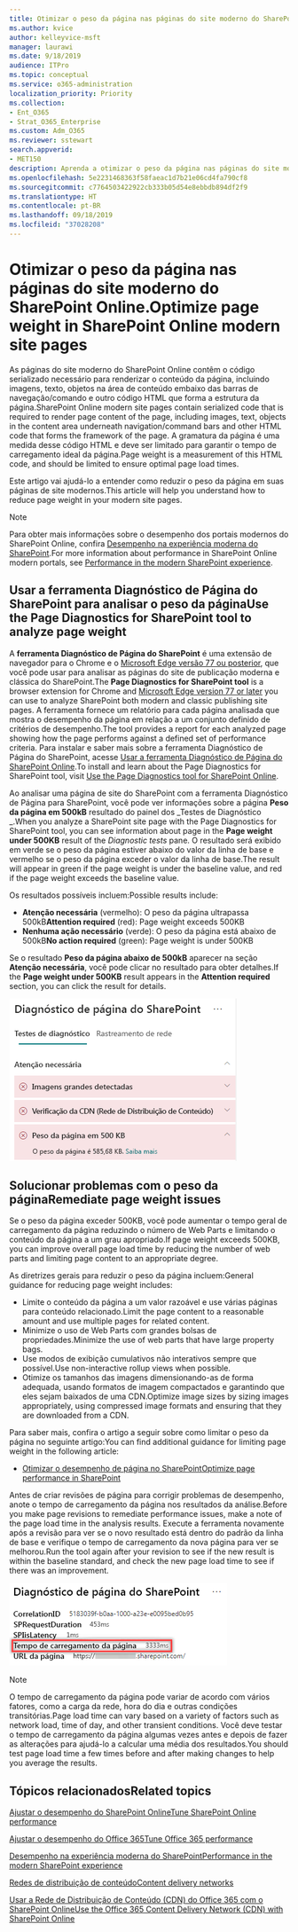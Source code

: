 ```yaml
---
title: Otimizar o peso da página nas páginas do site moderno do SharePoint Online.
ms.author: kvice
author: kelleyvice-msft
manager: laurawi
ms.date: 9/18/2019
audience: ITPro
ms.topic: conceptual
ms.service: o365-administration
localization_priority: Priority
ms.collection:
- Ent_O365
- Strat_O365_Enterprise
ms.custom: Adm_O365
ms.reviewer: sstewart
search.appverid:
- MET150
description: Aprenda a otimizar o peso da página nas páginas do site moderno do SharePoint Online.
ms.openlocfilehash: 5e2231468363f58faeac1d7b21e06cd4fa790cf8
ms.sourcegitcommit: c7764503422922cb333b05d54e8ebbdb894df2f9
ms.translationtype: HT
ms.contentlocale: pt-BR
ms.lasthandoff: 09/18/2019
ms.locfileid: "37028208"
---
```

# <a name="optimize-page-weight-in-sharepoint-online-modern-site-pages"></a><span data-ttu-id="01db3-103">Otimizar o peso da página nas páginas do site moderno do SharePoint Online.</span><span class="sxs-lookup"><span data-stu-id="01db3-103">Optimize page weight in SharePoint Online modern site pages</span></span>

<span data-ttu-id="01db3-104">As páginas do site moderno do SharePoint Online contêm o código serializado necessário para renderizar o conteúdo da página, incluindo imagens, texto, objetos na área de conteúdo embaixo das barras de navegação/comando e outro código HTML que forma a estrutura da página.</span><span class="sxs-lookup"><span data-stu-id="01db3-104">SharePoint Online modern site pages contain serialized code that is required to render page content of the page, including images, text, objects in the content area underneath navigation/command bars and other HTML code that forms the framework of the page.</span></span> <span data-ttu-id="01db3-105">A gramatura da página é uma medida desse código HTML e deve ser limitado para garantir o tempo de carregamento ideal da página.</span><span class="sxs-lookup"><span data-stu-id="01db3-105">Page weight is a measurement of this HTML code, and should be limited to ensure optimal page load times.</span></span>

<span data-ttu-id="01db3-106">Este artigo vai ajudá-lo a entender como reduzir o peso da página em suas páginas de site modernos.</span><span class="sxs-lookup"><span data-stu-id="01db3-106">This article will help you understand how to reduce page weight in your modern site pages.</span></span>

>[!NOTE]
><span data-ttu-id="01db3-107">Para obter mais informações sobre o desempenho dos portais modernos do SharePoint Online, confira [Desempenho na experiência moderna do SharePoint](https://docs.microsoft.com/pt-BR/sharepoint/modern-experience-performance).</span><span class="sxs-lookup"><span data-stu-id="01db3-107">For more information about performance in SharePoint Online modern portals, see [Performance in the modern SharePoint experience](https://docs.microsoft.com/pt-BR/sharepoint/modern-experience-performance).</span></span>

## <a name="use-the-page-diagnostics-for-sharepoint-tool-to-analyze-page-weight"></a><span data-ttu-id="01db3-108">Usar a ferramenta Diagnóstico de Página do SharePoint para analisar o peso da página</span><span class="sxs-lookup"><span data-stu-id="01db3-108">Use the Page Diagnostics for SharePoint tool to analyze page weight</span></span>

<span data-ttu-id="01db3-109">A **ferramenta Diagnóstico de Página do SharePoint** é uma extensão de navegador para o Chrome e o [Microsoft Edge versão 77 ou posterior](https://www.microsoftedgeinsider.com/en-us/download?form=MI13E8&OCID=MI13E8), que você pode usar para analisar as páginas do site de publicação moderna e clássica do SharePoint.</span><span class="sxs-lookup"><span data-stu-id="01db3-109">The **Page Diagnostics for SharePoint tool** is a browser extension for Chrome and [Microsoft Edge version 77 or later](https://www.microsoftedgeinsider.com/en-us/download?form=MI13E8&OCID=MI13E8) you can use to analyze SharePoint both modern and classic publishing site pages.</span></span> <span data-ttu-id="01db3-110">A ferramenta fornece um relatório para cada página analisada que mostra o desempenho da página em relação a um conjunto definido de critérios de desempenho.</span><span class="sxs-lookup"><span data-stu-id="01db3-110">The tool provides a report for each analyzed page showing how the page performs against a defined set of performance criteria.</span></span> <span data-ttu-id="01db3-111">Para instalar e saber mais sobre a ferramenta Diagnóstico de Página do SharePoint, acesse [Usar a ferramenta Diagnóstico de Página do SharePoint Online](page-diagnostics-for-spo.md).</span><span class="sxs-lookup"><span data-stu-id="01db3-111">To install and learn about the Page Diagnostics for SharePoint tool, visit [Use the Page Diagnostics tool for SharePoint Online](page-diagnostics-for-spo.md).</span></span>

<span data-ttu-id="01db3-112">Ao analisar uma página de site do SharePoint com a ferramenta Diagnóstico de Página para SharePoint, você pode ver informações sobre a página **Peso da página em 500kB** resultado do painel dos _Testes de Diagnóstico _.</span><span class="sxs-lookup"><span data-stu-id="01db3-112">When you analyze a SharePoint site page with the Page Diagnostics for SharePoint tool, you can see information about page in the **Page weight under 500KB** result of the _Diagnostic tests_ pane.</span></span> <span data-ttu-id="01db3-113">O resultado será exibido em verde se o peso da página estiver abaixo do valor da linha de base e vermelho se o peso da página exceder o valor da linha de base.</span><span class="sxs-lookup"><span data-stu-id="01db3-113">The result will appear in green if the page weight is under the baseline value, and red if the page weight exceeds the baseline value.</span></span>

<span data-ttu-id="01db3-114">Os resultados possíveis incluem:</span><span class="sxs-lookup"><span data-stu-id="01db3-114">Possible results include:</span></span>

- <span data-ttu-id="01db3-115">**Atenção necessária** (vermelho): O peso da página ultrapassa 500kB</span><span class="sxs-lookup"><span data-stu-id="01db3-115">**Attention required** (red): Page weight exceeds 500KB</span></span>
- <span data-ttu-id="01db3-116">**Nenhuma ação necessário** (verde): O peso da página está abaixo de 500kB</span><span class="sxs-lookup"><span data-stu-id="01db3-116">**No action required** (green): Page weight is under 500KB</span></span>

<span data-ttu-id="01db3-117">Se o resultado **Peso da página abaixo de 500kB** aparecer na seção **Atenção necessária**, você pode clicar no resultado para obter detalhes.</span><span class="sxs-lookup"><span data-stu-id="01db3-117">If the **Page weight under 500KB** result appears in the **Attention required** section, you can click the result for details.</span></span>

![Solicitações para resultados do SharePoint](media/modern-portal-optimization/pagediag-page-weight.png)

## <a name="remediate-page-weight-issues"></a><span data-ttu-id="01db3-119">Solucionar problemas com o peso da página</span><span class="sxs-lookup"><span data-stu-id="01db3-119">Remediate page weight issues</span></span>

<span data-ttu-id="01db3-120">Se o peso da página exceder 500KB, você pode aumentar o tempo geral de carregamento da página reduzindo o número de Web Parts e limitando o conteúdo da página a um grau apropriado.</span><span class="sxs-lookup"><span data-stu-id="01db3-120">If page weight exceeds 500KB, you can improve overall page load time by reducing the number of web parts and limiting page content to an appropriate degree.</span></span>

<span data-ttu-id="01db3-121">As diretrizes gerais para reduzir o peso da página incluem:</span><span class="sxs-lookup"><span data-stu-id="01db3-121">General guidance for reducing page weight includes:</span></span>

- <span data-ttu-id="01db3-122">Limite o conteúdo da página a um valor razoável e use várias páginas para conteúdo relacionado.</span><span class="sxs-lookup"><span data-stu-id="01db3-122">Limit the page content to a reasonable amount and use multiple pages for related content.</span></span>
- <span data-ttu-id="01db3-123">Minimize o uso de Web Parts com grandes bolsas de propriedades.</span><span class="sxs-lookup"><span data-stu-id="01db3-123">Minimize the use of web parts that have large property bags.</span></span>
- <span data-ttu-id="01db3-124">Use modos de exibição cumulativos não interativos sempre que possível.</span><span class="sxs-lookup"><span data-stu-id="01db3-124">Use non-interactive rollup views when possible.</span></span>
- <span data-ttu-id="01db3-125">Otimize os tamanhos das imagens dimensionando-as de forma adequada, usando formatos de imagem compactados e garantindo que eles sejam baixados de uma CDN.</span><span class="sxs-lookup"><span data-stu-id="01db3-125">Optimize image sizes by sizing images appropriately, using compressed image formats and ensuring that they are downloaded from a CDN.</span></span>

<span data-ttu-id="01db3-126">Para saber mais, confira o artigo a seguir sobre como limitar o peso da página no seguinte artigo:</span><span class="sxs-lookup"><span data-stu-id="01db3-126">You can find additional guidance for limiting page weight in the following article:</span></span>

- [<span data-ttu-id="01db3-127">Otimizar o desempenho de página no SharePoint</span><span class="sxs-lookup"><span data-stu-id="01db3-127">Optimize page performance in SharePoint</span></span>](https://docs.microsoft.com/pt-BR/sharepoint/dev/general-development/optimize-page-performance-in-sharepoint)

<span data-ttu-id="01db3-128">Antes de criar revisões de página para corrigir problemas de desempenho, anote o tempo de carregamento da página nos resultados da análise.</span><span class="sxs-lookup"><span data-stu-id="01db3-128">Before you make page revisions to remediate performance issues, make a note of the page load time in the analysis results.</span></span> <span data-ttu-id="01db3-129">Execute a ferramenta novamente após a revisão para ver se o novo resultado está dentro do padrão da linha de base e verifique o tempo de carregamento da nova página para ver se melhorou.</span><span class="sxs-lookup"><span data-stu-id="01db3-129">Run the tool again after your revision to see if the new result is within the baseline standard, and check the new page load time to see if there was an improvement.</span></span>

![Resultados do tempo de carregamento da página](media/modern-portal-optimization/pagediag-page-load-time.png)

>[!NOTE]
><span data-ttu-id="01db3-131">O tempo de carregamento da página pode variar de acordo com vários fatores, como a carga da rede, hora do dia e outras condições transitórias.</span><span class="sxs-lookup"><span data-stu-id="01db3-131">Page load time can vary based on a variety of factors such as network load, time of day, and other transient conditions.</span></span> <span data-ttu-id="01db3-132">Você deve testar o tempo de carregamento da página algumas vezes antes e depois de fazer as alterações para ajudá-lo a calcular uma média dos resultados.</span><span class="sxs-lookup"><span data-stu-id="01db3-132">You should test page load time a few times before and after making changes to help you average the results.</span></span>

## <a name="related-topics"></a><span data-ttu-id="01db3-133">Tópicos relacionados</span><span class="sxs-lookup"><span data-stu-id="01db3-133">Related topics</span></span>

[<span data-ttu-id="01db3-134">Ajustar o desempenho do SharePoint Online</span><span class="sxs-lookup"><span data-stu-id="01db3-134">Tune SharePoint Online performance</span></span>](tune-sharepoint-online-performance.md)

[<span data-ttu-id="01db3-135">Ajustar o desempenho do Office 365</span><span class="sxs-lookup"><span data-stu-id="01db3-135">Tune Office 365 performance</span></span>](tune-office-365-performance.md)

[<span data-ttu-id="01db3-136">Desempenho na experiência moderna do SharePoint</span><span class="sxs-lookup"><span data-stu-id="01db3-136">Performance in the modern SharePoint experience</span></span>](https://docs.microsoft.com/pt-BR/sharepoint/modern-experience-performance.md)

[<span data-ttu-id="01db3-137">Redes de distribuição de conteúdo</span><span class="sxs-lookup"><span data-stu-id="01db3-137">Content delivery networks</span></span>](content-delivery-networks.md)

[<span data-ttu-id="01db3-138">Usar a Rede de Distribuição de Conteúdo (CDN) do Office 365 com o SharePoint Online</span><span class="sxs-lookup"><span data-stu-id="01db3-138">Use the Office 365 Content Delivery Network (CDN) with SharePoint Online</span></span>](use-office-365-cdn-with-spo.md)
